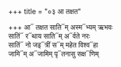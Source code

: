 +++
title = "०३ आ तक्षत"

+++
आ᳓ तक्षत साति᳓म् अस्म᳓भ्यम् ऋभवः  
सातिं᳓ र᳓थाय साति᳓म् अ᳓र्वते नरः  
सातिं᳓ नो जइ᳓त्रीं स᳓म् महेत विश्व᳓हा  
जामि᳓म् अ᳓जामिम् पृ᳓तनासु सक्ष᳓णिम्